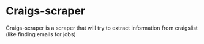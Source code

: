 Craigs-scraper
==============

Craigs-scraper is a scraper that will try to extract information from craigslist (like finding emails for jobs)
